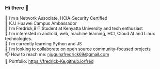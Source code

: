 ### Hi there 👋
🔭 I’m a Network Associate, HCIA-Security Certified<br>
🌱 K.U Huawei  Campus Ambassador<br>
💬 I’m Fredrick,BIT Student at Kenyatta University and tech enthusiast<br>
👀 I’m interested in android, web, machine learning, HCI, Cloud AI and Linux technologies.<br>
🌱 I’m currently learning Python and JS<br>
💞️ I’m looking to collaborate on open source community-focused projects<br>
📫 How to reach me: njugunafredrick69@gmail.com<br>
👀 Portfolio: https://fredrick-Ke.github.io/fred


